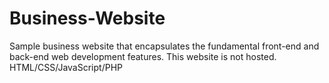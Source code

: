# Business-Website
Sample business website that encapsulates the fundamental front-end and back-end web development features. This website is not hosted.
HTML/CSS/JavaScript/PHP
